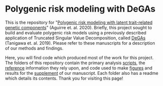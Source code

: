 # Polygenic risk modeling with DeGAs

This is the repository for "[Polygenic risk modeling with latent trait-related genetic components](https://doi.org/10.1101/808675)" (Aguirre et. al. 2020). Briefly, this project sought to build and evaluate polygenic risk models using a previously described application of Truncated Singular Value Decomposition, called [DeGAs](https://www.ncbi.nlm.nih.gov/pmc/articles/PMC6731283/) (Tanigawa et. al. 2019). Please refer to these manuscripts for a description of our methods and findings.

Here, you will find code which produced most of the work for this project. The folders of this repository contain the primary analysis [scripts](../scripts), the [reference](../reference) information they rely upon, and code used to make [figures](../figures) and results for the [supplement](../supplement) of our manuscript. Each folder also has a readme which details its contents. Thank you for visiting this page!



